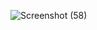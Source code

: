 ![Screenshot (58)](https://github.com/user-attachments/assets/1127b340-67ff-44ce-af2f-142a5aeb9295)
 
